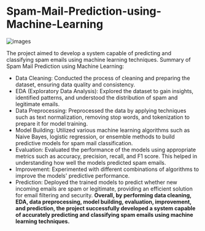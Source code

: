 # Spam-Mail-Prediction-using-Machine-Learning

![images](https://github.com/shubham19nijwala/Spam-Mail-Prediction-using-Machine-Learning/assets/130289158/69b41476-52f0-42d0-8f01-2822f5d13e53)

The project aimed to develop a system capable of predicting and classifying spam emails using machine learning techniques.
Summary of Spam Mail Prediction using Machine Learning:
+ Data Cleaning: Conducted the process of cleaning and preparing the dataset, ensuring data quality and consistency.
+ EDA (Exploratory Data Analysis): Explored the dataset to gain insights, identified patterns, and understood the distribution of spam and legitimate emails.
+ Data Preprocessing: Preprocessed the data by applying techniques such as text normalization, removing stop words, and tokenization to prepare it for model training.
+ Model Building: Utilized various machine learning algorithms such as Naive Bayes, logistic regression, or ensemble methods to build predictive models for spam mail classification.
+ Evaluation: Evaluated the performance of the models using appropriate metrics such as accuracy, precision, recall, and F1 score. This helped in understanding how well the models predicted spam emails.
+ Improvement: Experimented with different combinations of algorithms to improve the models' predictive performance.
+ Prediction: Deployed the trained models to predict whether new incoming emails are spam or legitimate, providing an efficient solution for email filtering and security.
**Overall, by performing data cleaning, EDA, data preprocessing, model building, evaluation, improvement, and prediction, the project successfully developed a system capable of accurately predicting and classifying spam emails using machine learning techniques.**
